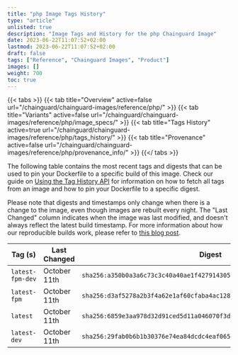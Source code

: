 ```yaml
---
title: "php Image Tags History"
type: "article"
unlisted: true
description: "Image Tags and History for the php Chainguard Image"
date: 2023-06-22T11:07:52+02:00
lastmod: 2023-06-22T11:07:52+02:00
draft: false
tags: ["Reference", "Chainguard Images", "Product"]
images: []
weight: 700
toc: true
---
```


{{< tabs >}}
{{< tab title="Overview" active=false url="/chainguard/chainguard-images/reference/php/" >}}
{{< tab title="Variants" active=false url="/chainguard/chainguard-images/reference/php/image_specs/" >}}
{{< tab title="Tags History" active=true url="/chainguard/chainguard-images/reference/php/tags_history/" >}}
{{< tab title="Provenance" active=false url="/chainguard/chainguard-images/reference/php/provenance_info/" >}}
{{</ tabs >}}

The following table contains the most recent tags and digests that can be used to pin your Dockerfile to a specific build of this image. Check our guide on [Using the Tag History API](/chainguard/chainguard-images/using-the-tag-history-api/) for information on how to fetch all tags from an image and how to pin your Dockerfile to a specific digest.

Please note that digests and timestamps only change when there is a change to the image, even though images are rebuilt every night. The "Last Changed" column indicates when the image was last modified, and doesn't always reflect the latest build timestamp. For more information about how our reproducible builds work, please refer to [this blog post](https://www.chainguard.dev/unchained/reproducing-chainguards-reproducible-image-builds).

| Tag (s)           | Last Changed | Digest                                                                    |
|-------------------|--------------|---------------------------------------------------------------------------|
|  `latest-fpm-dev` | October 11th | `sha256:a350b0a3a6c73c3c40a40ae1f42791430508229393ec25bc6beaf233a44c59a8` |
|  `latest-fpm`     | October 11th | `sha256:d3af5278a2b3f4a62e1af60cfaba4ac1283af494124066922dc17077933d6853` |
|  `latest`         | October 11th | `sha256:6859e3aa978d32d91ced5d11a046070f3d3b22fca783690bf80dfd43c9d3bac9` |
|  `latest-dev`     | October 11th | `sha256:29fab0b6b1b30376e74ea84dcdc4eaf065a540b5a23e7be3620f14956ae335bc` |

